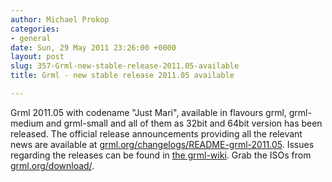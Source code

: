 ```yaml
---
author: Michael Prokop
categories:
- general
date: Sun, 29 May 2011 23:26:00 +0000
layout: post
slug: 357-Grml-new-stable-release-2011.05-available
title: Grml - new stable release 2011.05 available

---
```

Grml 2011\.05 with codename "Just Mari", available in flavours grml, grml\-medium and grml\-small and all of them as 32bit and 64bit version has been released. The official release announcements providing all the relevant news are available at [grml.org/changelogs/README\-grml\-2011\.05](https://grml.org/changelogs/README-grml-2011.05/). Issues regarding the releases can be found in [the grml\-wiki](http://wiki.grml.org/). Grab the ISOs from [grml.org/download/](https://grml.org/download/).
